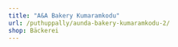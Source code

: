 ```yaml
---
title: "A&A Bakery Kumaramkodu"
url: /puthuppally/aunda-bakery-kumaramkodu-2/
shop: Bäckerei
---
```

